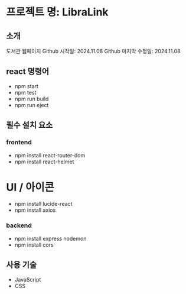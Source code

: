 # 프로젝트 명: LibraLink

## 소개
도서관 웹페이지
Github 시작일: 2024.11.08
Github 마지막 수정일: 2024.11.08

## react 명령어
- npm start
- npm test
- npm run build
- npm run eject


## 필수 설치 요소

### frontend
- npm install react-router-dom
- npm install react-helmet
# UI / 아이콘
- npm install lucide-react 
- npm install axios

### backend
- npm install express nodemon
- npm install cors

## 사용 기술
- JavaScript
- CSS
